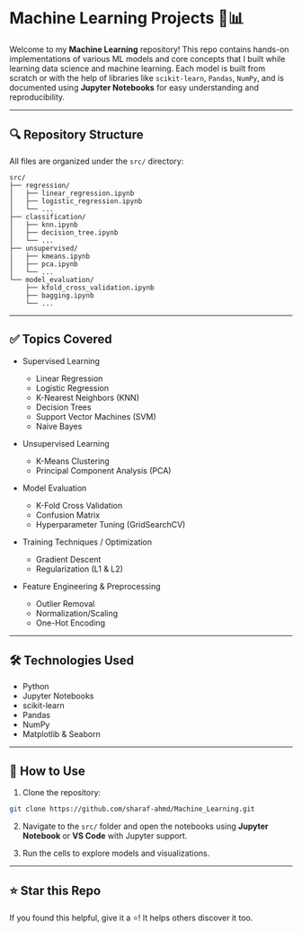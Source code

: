 
# Machine Learning Projects 🧠📊

Welcome to my **Machine Learning** repository! This repo contains hands-on implementations of various ML models and core concepts that I built while learning data science and machine learning. Each model is built from scratch or with the help of libraries like `scikit-learn`, `Pandas`, `NumPy`, and is documented using **Jupyter Notebooks** for easy understanding and reproducibility.

---

## 🔍 Repository Structure

All files are organized under the `src/` directory:

```
src/
├── regression/
│   ├── linear_regression.ipynb
│   ├── logistic_regression.ipynb
│   └── ...
├── classification/
│   ├── knn.ipynb
│   ├── decision_tree.ipynb
│   └── ...
├── unsupervised/
│   ├── kmeans.ipynb
│   ├── pca.ipynb
│   └── ...
└── model_evaluation/
    ├── kfold_cross_validation.ipynb
    ├── bagging.ipynb
    └── ...
```

---

## ✅ Topics Covered

- Supervised Learning
  - Linear Regression
  - Logistic Regression
  - K-Nearest Neighbors (KNN)
  - Decision Trees
  - Support Vector Machines (SVM)
  - Naive Bayes

- Unsupervised Learning
  - K-Means Clustering
  - Principal Component Analysis (PCA)

- Model Evaluation
  - K-Fold Cross Validation
  - Confusion Matrix
  - Hyperparameter Tuning (GridSearchCV)

- Training Techniques / Optimization
  - Gradient Descent 
  - Regularization (L1 & L2) 

- Feature Engineering & Preprocessing
  - Outlier Removal
  - Normalization/Scaling
  - One-Hot Encoding

---

## 🛠 Technologies Used

- Python
- Jupyter Notebooks
- scikit-learn
- Pandas
- NumPy
- Matplotlib & Seaborn

---

## 📁 How to Use

1. Clone the repository:
```bash
git clone https://github.com/sharaf-ahmd/Machine_Learning.git
```

2. Navigate to the `src/` folder and open the notebooks using **Jupyter Notebook** or **VS Code** with Jupyter support.

3. Run the cells to explore models and visualizations.

---



## ⭐️ Star this Repo

If you found this helpful, give it a ⭐️! It helps others discover it too.
